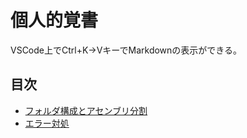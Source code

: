 # 個人的覚書

VSCode上でCtrl+K→VキーでMarkdownの表示ができる。

## 目次

- [フォルダ構成とアセンブリ分割](./folder.md)
- [エラー対処](./errors.md)

